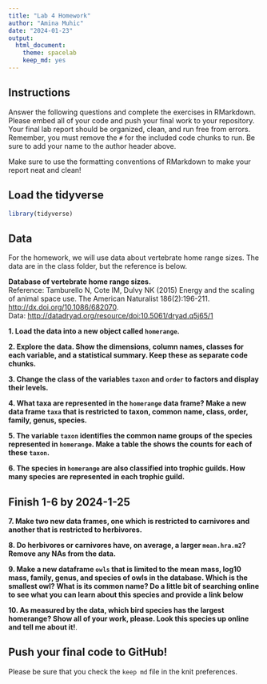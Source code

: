 ```yaml
---
title: "Lab 4 Homework"
author: "Amina Muhic"
date: "2024-01-23"
output:
  html_document: 
    theme: spacelab
    keep_md: yes
---
```




## Instructions
Answer the following questions and complete the exercises in RMarkdown. Please embed all of your code and push your final work to your repository. Your final lab report should be organized, clean, and run free from errors. Remember, you must remove the `#` for the included code chunks to run. Be sure to add your name to the author header above.  

Make sure to use the formatting conventions of RMarkdown to make your report neat and clean!  

## Load the tidyverse

```r
library(tidyverse)
```

## Data
For the homework, we will use data about vertebrate home range sizes. The data are in the class folder, but the reference is below.  

**Database of vertebrate home range sizes.**  
Reference: Tamburello N, Cote IM, Dulvy NK (2015) Energy and the scaling of animal space use. The American Naturalist 186(2):196-211. http://dx.doi.org/10.1086/682070.  
Data: http://datadryad.org/resource/doi:10.5061/dryad.q5j65/1  

**1. Load the data into a new object called `homerange`.**


**2. Explore the data. Show the dimensions, column names, classes for each variable, and a statistical summary. Keep these as separate code chunks.**  


**3. Change the class of the variables `taxon` and `order` to factors and display their levels.**  


**4. What taxa are represented in the `homerange` data frame? Make a new data frame `taxa` that is restricted to taxon, common name, class, order, family, genus, species.**  


**5. The variable `taxon` identifies the common name groups of the species represented in `homerange`. Make a table the shows the counts for each of these `taxon`.**  


**6. The species in `homerange` are also classified into trophic guilds. How many species are represented in each trophic guild.**  


## Finish 1-6 by 2024-1-25 

**7. Make two new data frames, one which is restricted to carnivores and another that is restricted to herbivores.**  


**8. Do herbivores or carnivores have, on average, a larger `mean.hra.m2`? Remove any NAs from the data.**  




**9. Make a new dataframe `owls` that is limited to the mean mass, log10 mass, family, genus, and species of owls in the database. Which is the smallest owl? What is its common name? Do a little bit of searching online to see what you can learn about this species and provide a link below** 


**10. As measured by the data, which bird species has the largest homerange? Show all of your work, please. Look this species up online and tell me about it!**.  


## Push your final code to GitHub!
Please be sure that you check the `keep md` file in the knit preferences.   
